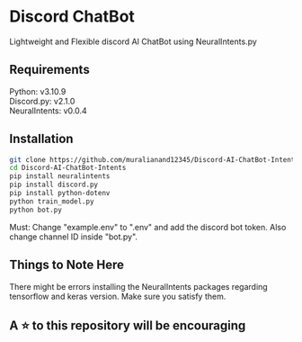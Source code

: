 # Discord ChatBot
Lightweight and Flexible discord AI ChatBot using NeuralIntents.py

## Requirements
Python: v3.10.9 <br>
Discord.py: v2.1.0 <br>
NeuralIntents: v0.0.4 <br>

## Installation
``````bash
git clone https://github.com/muralianand12345/Discord-AI-ChatBot-Intents
cd Discord-AI-ChatBot-Intents
pip install neuralintents
pip install discord.py
pip install python-dotenv
python train_model.py
python bot.py
``````

Must: Change "example.env" to ".env" and add the discord bot token. Also change channel ID inside "bot.py".

## Things to Note Here
There might be errors installing the NeuralIntents packages regarding tensorflow and keras version. Make sure you satisfy them.

## A ⭐ to this repository will be encouraging  
